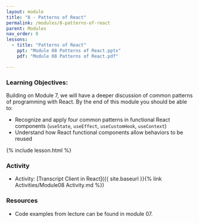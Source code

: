 ```yaml
---
layout: module
title: "8 - Patterns of React"
permalink: /modules/8-patterns-of-react
parent: Modules
nav_order: 8
lessons: 
  - title: "Patterns of React"
    ppt: "Module 08 Patterns of React.pptx"
    pdf: "Module 08 Patterns of React.pdf"

---
```

### Learning Objectives:
Building on Module 7, we will have a deeper discussion of common patterns of programming with React. By the end of this module you should be able to:

* Recognize and apply four common patterns in functional React components (`useState`, `useEffect`, `useCustomHook`, `useContext`)
* Understand how React functional components allow behaviors to be reused

{% include lesson.html %}

### Activity
* Activity: [Transcript Client in React]({{ site.baseurl }}{% link Activities/Module08 Activity.md %})

### Resources
* Code examples from lecture can be found in module 07.